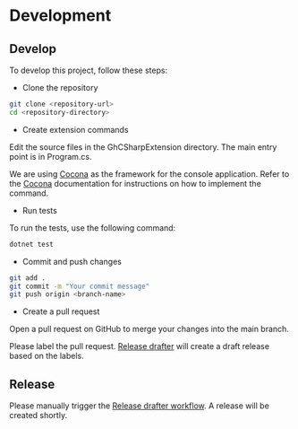 # Development

## Develop

To develop this project, follow these steps:

* Clone the repository

```sh
git clone <repository-url>
cd <repository-directory>
```

* Create extension commands

Edit the source files in the GhCSharpExtension directory. The main entry point is in Program.cs.

We are using [Cocona][] as the framework for the console application.
Refer to the [Cocona][] documentation for instructions on how to implement the command.

* Run tests

To run the tests, use the following command:

```sh
dotnet test
```

* Commit and push changes

```sh
git add .
git commit -m "Your commit message"
git push origin <branch-name>
```

* Create a pull request

Open a pull request on GitHub to merge your changes into the main branch.

Please label the pull request. [Release drafter](./.github/release-drafter.yml) will create a draft release based on the labels.

## Release

Please manually trigger the [Release drafter workflow](../../actions/workflows/release-drafter.yml). A release will be created shortly.

[Cocona]:https://github.com/mayuki/Cocona
